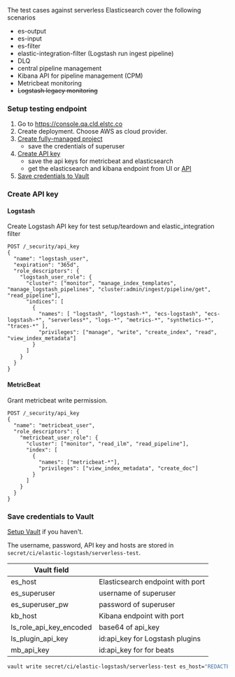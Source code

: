 The test cases against serverless Elasticsearch cover the following scenarios

- es-output
- es-input
- es-filter
- elastic-integration-filter (Logstash run ingest pipeline)
- DLQ
- central pipeline management
- Kibana API for pipeline management (CPM)
- Metricbeat monitoring
- ~~Logstash legacy monitoring~~

### Setup testing endpoint
1. Go to https://console.qa.cld.elstc.co
2. Create deployment. Choose AWS as cloud provider.
3. [Create fully-managed project](https://docs.elastic.dev/serverless/create-project)
   - save the credentials of superuser
4. [Create API key](#create-api-key)
   - save the api keys for metricbeat and elasticsearch
   - get the elasticsearch and kibana endpoint from UI or [API](https://docs.elastic.dev/serverless/create-project#get-project)
5. [Save credentials to Vault](#save-credentials-to-vault)


### Create API key

#### Logstash

Create Logstash API key for test setup/teardown and elastic_integration filter
```
POST /_security/api_key
{
  "name": "logstash_user",
  "expiration": "365d",   
  "role_descriptors": { 
    "logstash_user_role": {
      "cluster": ["monitor", "manage_index_templates", "manage_logstash_pipelines", "cluster:admin/ingest/pipeline/get", "read_pipeline"], 
      "indices": [
        {
          "names": [ "logstash", "logstash-*", "ecs-logstash", "ecs-logstash-*", "serverless*", "logs-*", "metrics-*", "synthetics-*", "traces-*" ], 
          "privileges": ["manage", "write", "create_index", "read", "view_index_metadata"]  
        }
      ]
    }
  }
}
```

#### MetricBeat
Grant metricbeat write permission.

```
POST /_security/api_key
{
  "name": "metricbeat_user", 
  "role_descriptors": {
    "metricbeat_user_role": { 
      "cluster": ["monitor", "read_ilm", "read_pipeline"],
      "index": [
        {
          "names": ["metricbeat-*"],
          "privileges": ["view_index_metadata", "create_doc"]
        }
      ]
    }
  }
}
```

### Save credentials to Vault

[Setup Vault](https://github.com/elastic/infra/tree/master/docs/vault) if you haven't.

The username, password, API key and hosts are stored in `secret/ci/elastic-logstash/serverless-test`.

| Vault field             |                                  |
|-------------------------|----------------------------------|
| es_host                 | Elasticsearch endpoint with port |
| es_superuser            | username of superuser            |
| es_superuser_pw         | password of superuser            |
| kb_host                 | Kibana endpoint with port        |
| ls_role_api_key_encoded | base64 of api_key                |
| ls_plugin_api_key       | id:api_key for Logstash plugins  |
| mb_api_key              | id:api_key for for beats         |  

```bash
vault write secret/ci/elastic-logstash/serverless-test es_host="REDACTED" es_superuser="REDACTED" es_superuser_pw="REDACTED" " kb_host="REDACTED" ls_role_api_key_encoded="REDACTED" ls_plugin_api_key="REDACTED" mb_api_key="REDACTED"
```
